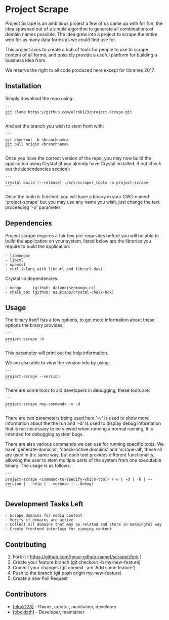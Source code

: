 # Project Scrape

Project Scrape is an ambitious project a few of us came up with for fun, 
the idea spawned out of a simple algorithm to generate all combinations of
domain names possible. The idea grew into a project to scrape the entire web
for as many data forms as we could find use for. 

This project aims to create a hub of tools for people to use to scrape content 
of all forms, and possibly provide a useful platform for building a business
idea from.

We reserve the right to all code produced here except for libraries 2017.

## Installation

Simply download the repo using:

	```
	git clone https://github.com/elrok123/project-scrape.git
	```
And set the branch you wish to stem from with:

	```
	git checkout -b <branchname>
	git pull origin <branchname>
	```
Once you have the correct version of the repo, you may now build the application
using Crystal (if you already have Crystal installed, if not check out the 
dependencies section):

	```
	crystal build (--release) ./src/scraper_tools -o project-scrape
	```
Once the build is finished, you will have a binary in your CWD named 'project-scrape' 
but you may use any name you wish, just change the text proceeding '-o' parameter

## Dependencies
Project scrape requires a fair few pre-requisites before you will be able to build 
the application on your system, listed below are the libraries you require to build 
the application:

	- libmongoc
	- libxml
	- openssl
	- curl (along with libcurl and libcurl-dev)
Crystal lib dependencies:

	- mongo 	(github: datanoise/mongo.cr)
	- chalk_box (github: azukiapp/crystal-chalk-box)

## Usage
The binary itself has a few options, to get more information about these options
the binary provides:

	```
	project-scrape -h
	```
This parameter will print out the help information.

We are also able to view the version info by using:

	```
	project-scrape --version
	```
There are some tools to aid developers in debugging,
these tools are:

	```
	project-scrape <my-command> -v -d
	```
There are two parameters being used here '-v' is used
to show more information about the the run and '-d' is
used to display debug information that is not necessary to
be viewed when running a normal running, it is intended for
debugging system bugs.

There are also various commands we can use for running specific tools.
We have 'generate-domains', 'check-active domains' and 'scrape-all', these
all are used in the same way, but each tool provides different functionality,
allowing the user to stem multiple parts of the system from one executable binary.
The usage is as follows:

	```
	project-scrape <command-to-specify-which-tool> (-v | -d | -h | --version | --help | --verbose | --debug)
	```

## Development Tasks Left

	- Scrape domains for media content
	- Verify if domains are active
	- Collect all domains that may be related and store in meaningful way
	- Create frontend interface for viewing content

## Contributing

1. Fork it ( https://github.com/[your-github-name]/scraper/fork )
2. Create your feature branch (git checkout -b my-new-feature)
3. Commit your changes (git commit -am 'Add some feature')
4. Push to the branch (git push origin my-new-feature)
5. Create a new Pull Request

## Contributors

- [[elrok123]](https://github.com/[elrok123])  - Owner, creator, maintainer, developer
- [[obeidath]](https://github.com/[obeidath])  - Developer, maintainer


